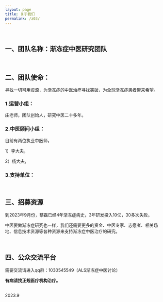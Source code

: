 ```yaml
---
layout: page
title: 关于我们
permalink: /z03/
---
```


<br>  

## 一、团队名称：渐冻症中医研究团队

<br>

## 二、团队使命：

寻找一切可用资源，为渐冻症的中医治疗寻找突破，为全球渐冻症患者带来希望。


### 1.运营小组：  
  
庄老师，团队创始人，研究中医二十多年。  



### 2.中医顾问小组：  

目前有两位执业中医师，  

1）李大夫，  
  
2）杨大夫，  



### 3.支持单位：



   

<br>   

## 三、招募资源  
  
到2023年9月份，蔡磊已经4年渐冻症病史，3年研发投入10亿，30多次失败。  
  
中医要做渐冻症研究也一样，我们还需要更多的资金、中医专家、志愿者、相关场地、信息技术资源等各种资源来支持渐冻症中医治疗的研究。  


<br>   

## 四、公众交流平台

需要交流请进入qq群：1030545549（ALS渐冻症中医讨论）  

**有病请找正规医疗机构治疗。**

<br>
2023.9  
